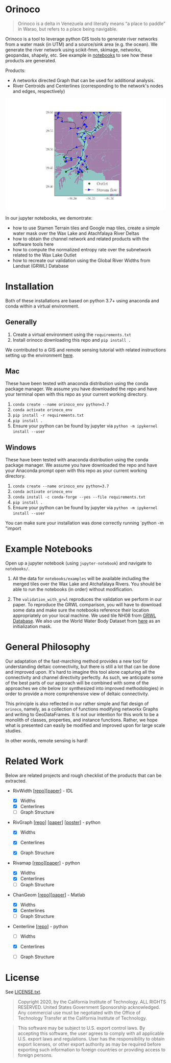 # Orinoco

>Orinoco is a delta in Venezuela and literally means “a place to paddle” in Warao, but refers to a place being navigable.

Orinoco is a tool to leverage python GIS tools to generate river networks from a water mask (in UTM) and a source/sink area (e.g. the ocean). We generate the river network using scikit-fmm, skimage, networkx, geopandas, shapely, etc. See example in [notebooks](notebooks) to see how these products are generated.

Products:

+ A networkx directed Graph that can be used for additional analysis.
+ River Centroids and Centerlines (corresponding to the network's nodes and edges, respectively)

![example](example.png)

In our jupyter notebooks, we demontrate:

+ how to use Stamen Terrain tiles and Google map tiles, create a simple water mask over the Wax Lake and Atachfalaya River Deltas
+ how to obtain the channel network and related products with the software tools here
+ how to compute the normalized entropy rate over the subnetwork related to the Wax Lake Outlet
+ how to recreate our validation using the Global River Widths from Landsat (GRWL) Database
	


# Installation

Both of these installations are based on python 3.7+ using anaconda and conda within a virtual environment.

## Generally

1. Create a virtual environment using the `requirements.txt`
2. Install orinoco downloading this repo and `pip install .`


We contributed to a GIS and remote sensing tutorial with related instructions setting up the environment [here](https://github.com/cmarshak/sari-tutorial).


## Mac

These have been tested with anaconda distribution using the conda package manager. We assume you have downloaded the repo and have your terminal open with this repo as your current working directory.

1. `conda create --name orinoco_env python=3.7`
2. `conda activate orinoco_env`
3. `pip install -r requirements.txt`
4. `pip install .`
5. Ensure your python can be found by jupyter via `python -m ipykernel install --user`

## Windows

These have been tested with anaconda distribution using the conda package manager. We assume you have downloaded the repo and have your Anaconda prompt open with this repo as your current working directory.


1. `conda create --name orinoco_env python=3.7`
2. `conda activate orinoco_env`
3. `conda install -c conda-forge --yes --file requirements.txt`
4. `pip install .`
5. Ensure your python can be found by jupyter via `python -m ipykernel install --user`

You can make sure your installation was done correctly running `python -m "import

# Example Notebooks

Open up a jupyter notebook (using `jupyter-notebook`) and navigate to `notebooks/`. 

1. All the data for `notebooks/examples` will be available including the merged tiles over the Wax Lake and Atchafalaya Rivers. You should be able to run the notebooks (in order) without modification.

2. The `validation_with_grwl` reproduces the validation we perform in our paper. To reproduce the GRWL comparison, you will have to download some data and make sure the notebooks reference their location appropriately on your local machine. We used tile NH08 from [GRWL Database](https://zenodo.org/record/1297434#.XuK6hWpKgUE). We also use the World Water Body Dataset from [here](https://apps.gis.ucla.edu/geodata/dataset/world_water_bodies/resource/a6b40af0-84cb-40ce-b1c5-b024527a6943) as an initialization mask.

# General Philosophy

Our adaptation of the fast-marching method provides a new tool for understanding deltaic connectivity, but there is still a lot that can be done and improved upon. It's hard to imagine this tool alone capturing all the connectivity and channel directivity perfectly. As such, we anticipate some of the best parts of our approach will be combined with some of the approaches we cite below (or synthesized into improved methodologies) in order to provide a more comprehensive view of deltaic connectivity.

This principle is also reflected in our rather simple and flat design of `orinoco`, namely, as a collection of functions modifying networkx Graphs and writing to GeoDataFrames. It is not our intention for this work to be a monolith of classes, properties, and instance functions. Rather, we hope what is presented can easily be modified and improved upon for large scale studies.

In other words, remote sensing is hard!

# Related Work

Below are related projects and rough checklist of the products that can be extracted.

+ RivWidth [[repo](http://uncglobalhydrology.org/rivwidth/)][[paper](https://ieeexplore.ieee.org/document/4382932)] - IDL

	- [x] Widths
	- [x] Centerlines
	- [ ] Graph Structure

+ RivGraph [[repo](https://github.com/jonschwenk/RivGraph)] [[paper](https://esurf.copernicus.org/articles/8/87/2020/)] [[poster](https://www.researchgate.net/publication/329845073_Automatic_Extraction_of_Channel_Network_Topology_RivGraph)] - python
	
	- [x] Widths
	- [x] Centerlines
	- [x] Graph Structure


+ Rivamap [[repo](https://github.com/isikdogan/rivamap)][[paper](http://www.isikdogan.com/files/isikdogan2017_rivamap.pdf)] - python

	- [x] Widths
	- [x] Centerlines
	- [ ] Graph Structure

+ ChanGeom [[repo](https://www.burchfisher.com/data.html)][[paper](https://www.burchfisher.com/uploads/3/8/8/3/38838315/fisher_etal_geomorph_2013.pdf)] - Matlab

	- [x] Widths
	- [x] Centerlines
	- [ ] Graph Structure

+ Centerline [[repo](https://github.com/fitodic/centerline)] - python

	- [ ] Widths
	- [x] Centerlines
	- [ ] Graph Structure



# License

See [LICENSE.txt](LICENSE.txt).

>Copyright 2020, by the California Institute of Technology. ALL RIGHTS RESERVED. United States Government Sponsorship acknowledged. Any commercial use must be negotiated with the Office of Technology Transfer at the California Institute of Technology.

>This software may be subject to U.S. export control laws. By accepting this software, the user agrees to comply with all applicable U.S. export laws and regulations. User has the responsibility to obtain export licenses, or other export authority as may be required before exporting such information to foreign countries or providing access to foreign persons.